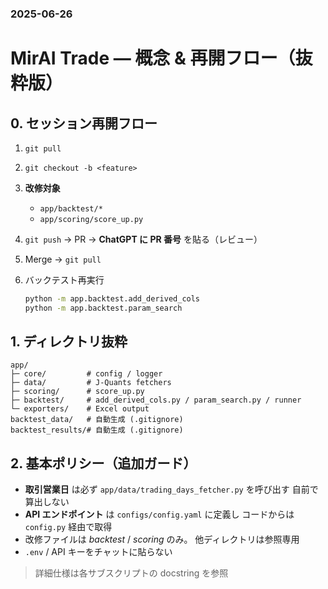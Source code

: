 ### 2025-06-26

# MirAI Trade — 概念 & 再開フロー（抜粋版）

## 0. セッション再開フロー

1. `git pull`
2. `git checkout -b <feature>`
3. **改修対象**

   * `app/backtest/*`
   * `app/scoring/score_up.py`
4. `git push` → PR → **ChatGPT に PR 番号** を貼る（レビュー）
5. Merge → `git pull`
6. バックテスト再実行

   ```bash
   python -m app.backtest.add_derived_cols
   python -m app.backtest.param_search
   ```

## 1. ディレクトリ抜粋

```text
app/
├─ core/         # config / logger
├─ data/         # J-Quants fetchers
├─ scoring/      # score_up.py
├─ backtest/     # add_derived_cols.py / param_search.py / runner
└─ exporters/    # Excel output
backtest_data/   # 自動生成 (.gitignore)
backtest_results/# 自動生成 (.gitignore)
```

## 2. 基本ポリシー（追加ガード）

* **取引営業日** は必ず `app/data/trading_days_fetcher.py` を呼び出す
  自前で算出しない
* **API エンドポイント** は `configs/config.yaml` に定義し
  コードからは `config.py` 経由で取得
* 改修ファイルは *backtest* / *scoring* のみ。
  他ディレクトリは参照専用
* `.env` / API キーをチャットに貼らない

> 詳細仕様は各サブスクリプトの docstring を参照